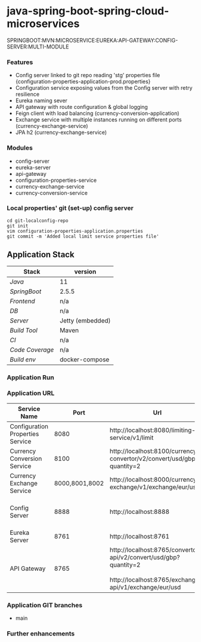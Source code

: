 # java-spring-boot-spring-cloud-microservices
SPRINGBOOT:MVN:MICROSERVICE:EUREKA:API-GATEWAY:CONFIG-SERVER:MULTI-MODULE

### Features
- Config server linked to git repo reading 'stg' properties file {configuration-properties-application-prod.properties}
- Configuration service exposing values from the Config server with retry resilience
- Eureka naming sever
- API gateway with route configuration & global logging
- Feign client with load balancing (currency-conversion-application)
- Exchange service with multiple instances running on different ports (currency-exchange-service)
- JPA h2 (currency-exchange-service)

### Modules 
- config-server
- eureka-server
- api-gateway  
- configuration-properties-service
- currency-exchange-service  
- currency-conversion-service

### Local properties' git (set-up) config server
``` 
cd git-localconfig-repo
git init 
vim configuration-properties-application.properties
git commit -m 'Added local limit service properties file'
```

## Application Stack

Stack  | version |
--- | --- |  
*Java* | 11
*SpringBoot* |  2.5.5
*Frontend* | n/a
*DB* | n/a
*Server* | Jetty (embedded)
*Build Tool* | Maven
*CI* | n/a
*Code Coverage* | n/a
*Build env* | docker-compose

### Application Run

### Application URL
Service Name | Port | Url | Supporting Url
--- | --- | --- |--- |
Configuration Properties Service | 8080 | http://localhost:8080/limiting-service/v1/limit |
Currency Conversion Service | 8100 | http://localhost:8100/currency-convertor/v2/convert/usd/gbp?quantity=2 | http://localhost:8100/currency-convertor/v1/convert/usd/gbp?quantity=2
Currency Exchange Service | 8000,8001,8002 | http://localhost:8000/currency-exchange/v1/exchange/eur/usd | http://localhost:8000/h2-console/
Config Server | 8888 | http://localhost:8888 | http://localhost:8888/configuration-properties-application/default <b/> http://localhost:8888/configuration-properties-application/stg
Eureka Server | 8761 | http://localhost:8761 | 
API Gateway | 8765 | http://localhost:8765/convertor-api/v2/convert/usd/gbp?quantity=2 <br /><br /> http://localhost:8765/exchanger-api/v1/exchange/eur/usd  


### Application GIT branches
- main

### Further enhancements 